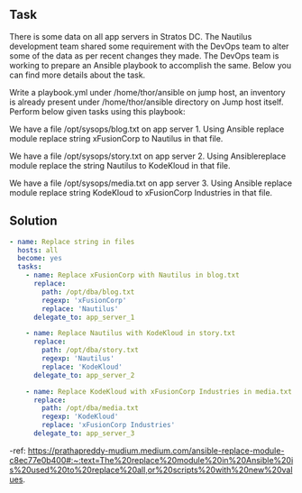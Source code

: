 ## Task

There is some data on all app servers in Stratos DC. The Nautilus development team shared some requirement with the DevOps team to alter some of the data as per recent changes they made. The DevOps team is working to prepare an Ansible playbook to accomplish the same. Below you can find more details about the task.

Write a playbook.yml under /home/thor/ansible on jump host, an inventory is already present under /home/thor/ansible directory on Jump host itself. Perform below given tasks using this playbook:

We have a file /opt/sysops/blog.txt on app server 1. Using Ansible replace module replace string xFusionCorp to Nautilus in that file.

We have a file /opt/sysops/story.txt on app server 2. Using Ansiblereplace module replace the string Nautilus to KodeKloud in that file.

We have a file /opt/sysops/media.txt on app server 3. Using Ansible replace module replace string KodeKloud to xFusionCorp Industries in that file.


## Solution

```yaml
- name: Replace string in files
  hosts: all
  become: yes
  tasks:
    - name: Replace xFusionCorp with Nautilus in blog.txt
      replace:
        path: /opt/dba/blog.txt
        regexp: 'xFusionCorp'
        replace: 'Nautilus'
      delegate_to: app_server_1

    - name: Replace Nautilus with KodeKloud in story.txt
      replace:
        path: /opt/dba/story.txt
        regexp: 'Nautilus'
        replace: 'KodeKloud'
      delegate_to: app_server_2

    - name: Replace KodeKloud with xFusionCorp Industries in media.txt
      replace:  
        path: /opt/dba/media.txt
        regexp: 'KodeKloud'
        replace: 'xFusionCorp Industries'
      delegate_to: app_server_3
```

-ref: https://prathapreddy-mudium.medium.com/ansible-replace-module-c8ec77e0b400#:~:text=The%20replace%20module%20in%20Ansible%20is%20used%20to%20replace%20all,or%20scripts%20with%20new%20values.
